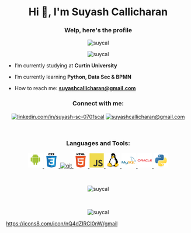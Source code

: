<h1 align="center">Hi 👋, I'm Suyash Callicharan</h1>
<h3 align="center">Welp, here's the profile</h3>
<p align = "center"> <img src="https://art.pixilart.com/sr2712ab0b35ecd.gif" alt="suycal" width="35%" /> </p>
<p align="center"> <img src="https://komarev.com/ghpvc/?username=suycal&label=Profile%20views&color=0e75b6&style=flat" alt="suycal" /> </p>

- I’m currently studying at **Curtin University**

- I’m currently learning **Python, Data Sec & BPMN**

- How to reach me: **suyashcallicharan@gmail.com**

<h3 align="center">Connect with me:</h3>
<p align="center">
<a href="https://linkedin.com/in/linkedin.com/in/suyash-sc-0701scal" target="blank"><img align="center" src="https://raw.githubusercontent.com/rahuldkjain/github-profile-readme-generator/master/src/images/icons/Social/linked-in-alt.svg" alt="linkedin.com/in/suyash-sc-0701scal" height="30" width="40" /></a>
<a href="mailto:suyashcallicharan@gmail.com" target="blank">
    <img align="center" src="https://icons8.com/icon/Cjuj2uISMdQ1/gmail" alt="suyashcallicharan@gmail.com" height="30" width="40" />
</a>
</p>
<br>
<h3 align="center">Languages and Tools:</h3>
<p align="center"> <a href="https://developer.android.com" target="_blank" rel="noreferrer"> <img src="https://raw.githubusercontent.com/devicons/devicon/master/icons/android/android-original-wordmark.svg" alt="android" width="40" height="40"/> </a> <a href="https://www.w3schools.com/css/" target="_blank" rel="noreferrer"> <img src="https://raw.githubusercontent.com/devicons/devicon/master/icons/css3/css3-original-wordmark.svg" alt="css3" width="40" height="40"/> </a> <a href="https://git-scm.com/" target="_blank" rel="noreferrer"> <img src="https://www.vectorlogo.zone/logos/git-scm/git-scm-icon.svg" alt="git" width="40" height="40"/> </a> <a href="https://www.w3.org/html/" target="_blank" rel="noreferrer"> <img src="https://raw.githubusercontent.com/devicons/devicon/master/icons/html5/html5-original-wordmark.svg" alt="html5" width="40" height="40"/> </a> <a href="https://developer.mozilla.org/en-US/docs/Web/JavaScript" target="_blank" rel="noreferrer"> <img src="https://raw.githubusercontent.com/devicons/devicon/master/icons/javascript/javascript-original.svg" alt="javascript" width="40" height="40"/> </a> <a href="https://www.linux.org/" target="_blank" rel="noreferrer"> <img src="https://raw.githubusercontent.com/devicons/devicon/master/icons/linux/linux-original.svg" alt="linux" width="40" height="40"/> </a> <a href="https://www.mysql.com/" target="_blank" rel="noreferrer"> <img src="https://raw.githubusercontent.com/devicons/devicon/master/icons/mysql/mysql-original-wordmark.svg" alt="mysql" width="40" height="40"/> </a> <a href="https://www.oracle.com/" target="_blank" rel="noreferrer"> <img src="https://raw.githubusercontent.com/devicons/devicon/master/icons/oracle/oracle-original.svg" alt="oracle" width="40" height="40"/> </a> <a href="https://www.python.org" target="_blank" rel="noreferrer"> <img src="https://raw.githubusercontent.com/devicons/devicon/master/icons/python/python-original.svg" alt="python" width="40" height="40"/> </a> </p>
<br>
<p align = "center"><img align="center" src="https://github-readme-stats.vercel.app/api/top-langs?username=suycal&show_icons=true&locale=en&layout=compact" alt="suycal" /></p>
<br>
<p align = "center"><img align="center" src="https://github-readme-streak-stats.herokuapp.com/?user=suycal&" alt="suycal" /></p>

https://icons8.com/icon/nQ4dZIRCI0nW/gmail
